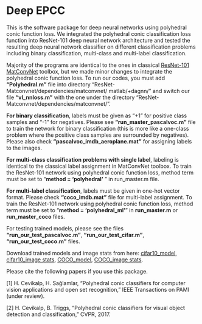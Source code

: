 # Deep EPCC

This is the software package for deep neural networks using polyhedral conic function loss. We integrated the polyhedral conic classification loss function into ResNet-101 deep neural network architecture and tested the resulting deep neural network classifier on different classification problems including binary classification, multi-class and multi-label classification. 

Majority of the programs are identical to the ones in classical [ResNet-101 MatConvNet](https://github.com/zhanghang1989/ResNet-Matconvnet) toolbox, but we made minor changes to integrate the polyhedral conic function loss. To run our codes, you must add **“Polyhedral.m”** file into directory “ResNet-Matconvnet/dependencies/matconvnet/ matlab/+dagnn/” and switch our file **“vl_nnloss.m”** with the one under the directory “ResNet-Matconvnet/dependencies/matconvnet/”.

**For binary classification**, labels must be given as “+1” for positive class samples and “-1” for negatives.  Please see **“run_master_pascalvoc.m”** file to train the network for binary classification (this is more like a one-class problem where the positive class samples are surrounded by negatives). Please also check **“pascalvoc_imdb_aeroplane.mat”** for assigning labels to the images.

**For multi-class classification problems with single label**, labeling is identical to the classical label assignment in MatConvNet toolbox.  To train the ResNet-101 network using polyhedral conic function loss, method term must be set to “**method = ‘polyhedral’** ” in run_master.m file.

**For multi-label classification**, labels must be given in one-hot vector format. Please check **“coco_imdb.mat”** file for multi-label assignment. To train the ResNet-101 network using polyhedral conic function loss, method term must be set to “**method = ‘polyhedral_ml’**” in **run_master.m** or **run_master_coco** files.

For testing trained models, please see the files **“run_our_test_pascalvoc.m”**, **“run_our_test_cifar.m”**, **“run_our_test_coco.m”** files.

Download trained models and image stats from here: [cifar10_model](https://drive.google.com/open?id=1UramKqP1JEAXJ0InUts0WeAR4gX1UogB), [cifar10_image stats](https://drive.google.com/open?id=1crdovsqQ9AElVDBiJS_nJpPupgvii5rH), [COCO_model](https://drive.google.com/open?id=12YvfW19u5IqB3aRggpx5g5d6eDaZ1aI8), [COCO_image stats](https://drive.google.com/open?id=1uKGwCe02aGPTa0RE3jGhTB5WGv4RgIbO).

Please cite the following papers if you use this package.

[1] H. Cevikalp, H. Sağlamlar, “Polyhedral conic classifiers for computer vision applications and open set recognition,” IEEE Transactions on PAMI (under review).

[2] H. Cevikalp, B. Triggs, “Polyhedral conic classifiers for visual object detection and classification,” CVPR, 2017.
